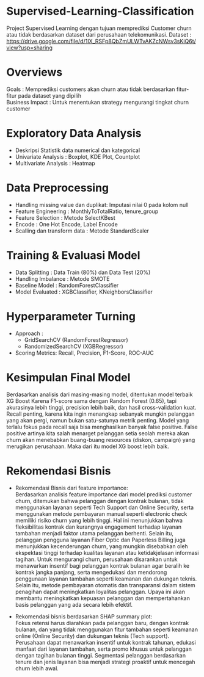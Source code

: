 # Supervised-Learning-Classification
Project Supervised Learning dengan tujuan memprediksi Customer churn atau tidak berdasarkan dataset dari perusahaan telekomunikasi. Dataset : https://drive.google.com/file/d/1IX_RSFp8QbZmULWTvAKZcNWsv3sKiQ6t/view?usp=sharing

# Overviews
Goals : Memprediksi customers akan churn atau tidak berdasarkan fitur-fitur pada dataset yang dipilih <br>
Business Impact : Untuk menentukan strategy mengurangi tingkat churn customer

# Exploratory Data Analysis
- Deskripsi Statistik data numerical dan kategorical
- Univariate Analysis : Boxplot, KDE Plot, Countplot 
- Multivariate Analysis : Heatmap

# Data Preprocessing
- Handling missing value dan duplikat: Imputasi nilai 0 pada kolom null
- Feature Engineering : MonthlyToTotalRatio, tenure_group
- Feature Selection : Metode SelectKBest
- Encode : One Hot Encode, Label Encode
- Scalling dan transform data : Metode StandardScaler

# Training & Evaluasi Model
- Data Splitting : Data Train (80%) dan Data Test (20%)
- Handling Imbalance : Metode SMOTE
- Baseline Model : RandomForestClassifier
- Model Evaluated : XGBClassifier, KNeighborsClassifier

# Hyperparameter Turning
- Approach :
  - GridSearchCV (RandomForestRegressor)
  - RandomizedSearchCV (XGBRegressor)
- Scoring Metrics: Recall, Precision, F1-Score, ROC-AUC

# Kesimpulan Final Model
Berdasarkan analisis dari masing-masing model, ditentukan model terbaik XG Boost Karena F1-score sama dengan Random Forest (0.65), tapi akurasinya lebih tinggi, precision lebih baik, dan hasil cross-validation kuat. Recall penting, karena kita ingin menangkap sebanyak mungkin pelanggan yang akan pergi, namun bukan satu-satunya metrik penting. Model yang terlalu fokus pada recall saja bisa menghasilkan banyak false positive. False positive artinya kita salah menarget pelanggan setia seolah mereka akan churn akan menebabkan buang-buang resources (diskon, campaign) yang merugikan perusahaan. Maka dari itu model XG boost lebih baik.

# Rekomendasi Bisnis
- Rekomendasi Bisnis dari feature importance: <br>
Berdasarkan analisis feature importance dari model prediksi customer churn, ditemukan bahwa pelanggan dengan kontrak bulanan, tidak menggunakan layanan seperti Tech Support dan Online Security, serta menggunakan metode pembayaran manual seperti electronic check memiliki risiko churn yang lebih tinggi. Hal ini menunjukkan bahwa fleksibilitas kontrak dan kurangnya engagement terhadap layanan tambahan menjadi faktor utama pelanggan berhenti. Selain itu, pelanggan pengguna layanan Fiber Optic dan Paperless Billing juga menunjukkan kecenderungan churn, yang mungkin disebabkan oleh ekspektasi tinggi terhadap kualitas layanan atau ketidakjelasan informasi tagihan.
Untuk mengurangi churn, perusahaan disarankan untuk menawarkan insentif bagi pelanggan kontrak bulanan agar beralih ke kontrak jangka panjang, serta mengedukasi dan mendorong penggunaan layanan tambahan seperti keamanan dan dukungan teknis. Selain itu, metode pembayaran otomatis dan transparansi dalam sistem penagihan dapat meningkatkan loyalitas pelanggan. Upaya ini akan membantu meningkatkan kepuasan pelanggan dan mempertahankan basis pelanggan yang ada secara lebih efektif.

- Rekomendasi bisnis berdasarkan SHAP summary plot:<br>
Fokus retensi harus diarahkan pada pelanggan baru, dengan kontrak bulanan, dan yang tidak menggunakan fitur tambahan seperti keamanan online (Online Security) dan dukungan teknis (Tech support). Perusahaan dapat menawarkan insentif untuk kontrak tahunan, edukasi manfaat dari layanan tambahan, serta promo khusus untuk pelanggan dengan tagihan bulanan tinggi. Segmentasi pelanggan berdasarkan tenure dan jenis layanan bisa menjadi strategi proaktif untuk mencegah churn lebih awal.

